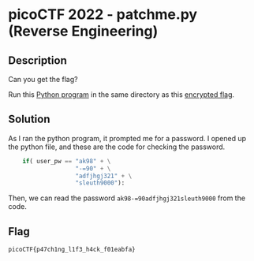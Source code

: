 # picoCTF 2022 - patchme.py (Reverse Engineering)

## Description

Can you get the flag?

Run this [Python program](https://artifacts.picoctf.net/c/387/patchme.flag.py) in the same directory as this [encrypted flag](https://artifacts.picoctf.net/c/387/flag.txt.enc).

## Solution

As I ran the python program, it prompted me for a password.
I opened up the python file, and these are the code for checking the password.

```python
    if( user_pw == "ak98" + \
                   "-=90" + \
                   "adfjhgj321" + \
                   "sleuth9000"):
```

Then, we can read the password `ak98-=90adfjhgj321sleuth9000` from the code.

## Flag

`picoCTF{p47ch1ng_l1f3_h4ck_f01eabfa}`
